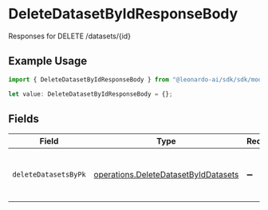 # DeleteDatasetByIdResponseBody

Responses for DELETE /datasets/{id}

## Example Usage

```typescript
import { DeleteDatasetByIdResponseBody } from "@leonardo-ai/sdk/sdk/models/operations";

let value: DeleteDatasetByIdResponseBody = {};
```

## Fields

| Field                                                                                               | Type                                                                                                | Required                                                                                            | Description                                                                                         |
| --------------------------------------------------------------------------------------------------- | --------------------------------------------------------------------------------------------------- | --------------------------------------------------------------------------------------------------- | --------------------------------------------------------------------------------------------------- |
| `deleteDatasetsByPk`                                                                                | [operations.DeleteDatasetByIdDatasets](../../../sdk/models/operations/deletedatasetbyiddatasets.md) | :heavy_minus_sign:                                                                                  | columns and relationships of "datasets"                                                             |